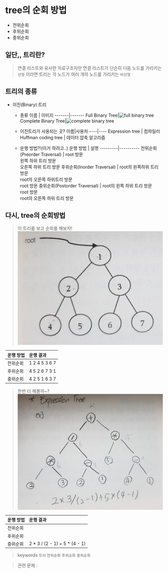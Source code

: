 # tree의 순회 방법
* 전위순회
* 후위순회
* 중위순회

## 일단,, 트리란?
>연결 리스트와 유사한 자료구조지만 연결 리스트가 단순히 다음 노드를 가리키는 `선형` 이라면 트리는 각 노드가 여러 개의 노드를 가리키는 `비선형`

## 트리의 종류
* 이진(Binary) 트리
    * 종류
        이름 | 이미지
        -------|-------
        Full Binary Tree|![full binary tree]()
        Complete Binary Tree|![complete binary tree]()
    * 이진트리가 사용되는 곳?
        이름|사용처
        ----|----
        Expression tree | 컴파일러
        Huffman coding tree | 데이터 압축 알고리즘

    * 운행 방법?!(이거 하려고..)
        운행 방법 | 설명
        ---------|----------
        전위순회(Preorder Traversal) | root 방문 <br> 왼쪽 하위 트리 방문 <br>오른쪽 하위 트리 방문
        후위순회(Inorder Traversal) | root의 왼쪽하위 트리 방문 <br>root의 오른쪽 하위트리 방문<br> root 방문
        중위순회(Postorder Traversal) | root의 왼쪽 하위 트리 방문 <br> root 방문 <br> root의 오른쪽 하위 트리 방문


## 다시, tree의 순회방법
> 이 트리를 보고 순회를 해보자!\
![예시 이미지](https://github.com/hanjh04/study/blob/master/images/tree_traversal/full_binary_tree.png)

운행 방법 | 운행 결과
:---------|:----------
전위순회|1 2 4 5 3 6 7
후위순회|4 5 2 6 7 3 1
중위순회|4 2 5 1 6 3 7

>한번 더 해볼까~?
![expression tree image](https://github.com/hanjh04/study/blob/master/images/tree_traversal/expression_tree.PNG)

운행 방법 | 운행 결과
:---------|:----------
전위순회|
후위순회|
중위순회|2 * 3 / (2 - 1) + 5 * (4 - 1)


>keywords `트리` `전위순회` `후위순회` `중위순회`

>관련 문제 : 



